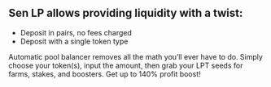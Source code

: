 ## Sen LP allows providing liquidity with a twist:

<ul>
  <li>Deposit in pairs, no fees charged</li>
  <li>Deposit with a single token type</li>
</ul>
Automatic pool balancer removes all the math you’ll ever have to do. Simply choose your token(s), input the amount, then grab your LPT seeds for farms, stakes, and boosters. Get up to 140% profit boost!
